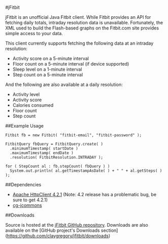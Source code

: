 #jFitbit

jFitbit is an unofficial Java Fitbit client. While Fitbit provides an API for fetching daily totals, intraday resolution data is unavailable. Fortunately, the XML used to build the Flash-based graphs on the Fitbit.com site provides simple access to your data.

This client currently supports fetching the following data at an intraday resolution:
 * Activity score on a 5-minute interval
 * Floor count on a 5-minute interval (if device supported)
 * Sleep level on a 1-minute interval
 * Step count on a 5-minute interval

And the following are also available at a daily resolution:
 * Activity level 
 * Activity score
 * Calories consumed
 * Floor count
 * Step count

##Example Usage
```
Fitbit fb = new Fitbit( "fitbit-email", "fitbit-password" );
  	
FitbitQuery fbQuery = FitbitQuery.create( )
  .minimumTimestamp( startDate )
  .maximumTimestamp( endDate )
  .resolution( FitbitResolution.INTRADAY );
		
for ( StepCount al : fb.stepCount( fbQuery ) )
  System.out.println( al.getTimestampAsDate( ) + " " + al.getSteps( ) );
```

##Dependencies
 * [Apache HttpClient 4.2.1](http://hc.apache.org/) (Note: 4.2 release has a problematic bug, be sure to get 4.2.1)
 * [cg-jcommons](https://github.com/claygregory/cg-jcommons)

##Downloads

Source is hosted at the [jFitbit GitHub repository](https://github.com/claygregory/jfitbit). Downloads are also available on the [GitHub project's Downloads section] (https://github.com/claygregory/jfitbit/downloads)
